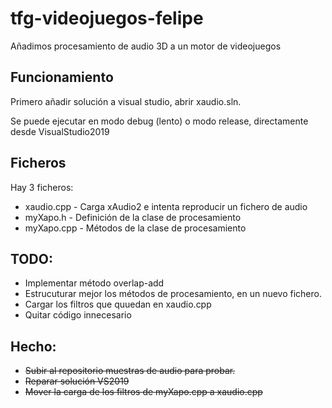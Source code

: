 # tfg-videojuegos-felipe
Añadimos procesamiento de audio 3D a un motor de videojuegos

## Funcionamiento

Primero añadir solución a visual studio, abrir xaudio.sln.

Se puede ejecutar en modo debug (lento) o modo release, directamente desde VisualStudio2019

## Ficheros

Hay 3 ficheros:
* xaudio.cpp - Carga xAudio2 e intenta reproducir un fichero de audio
* myXapo.h - Definición de la clase de procesamiento
* myXapo.cpp - Métodos de la clase de procesamiento


## TODO:

* Implementar método overlap-add
* Estrucuturar mejor los métodos de procesamiento, en un nuevo fichero.
* Cargar los filtros que quuedan en xaudio.cpp
* Quitar código innecesario

## Hecho:

* ~~Subir al repositorio muestras de audio para probar.~~
* ~~Reparar solución VS2019~~
* ~~Mover la carga de los filtros de myXapo.cpp a xaudio.cpp~~

